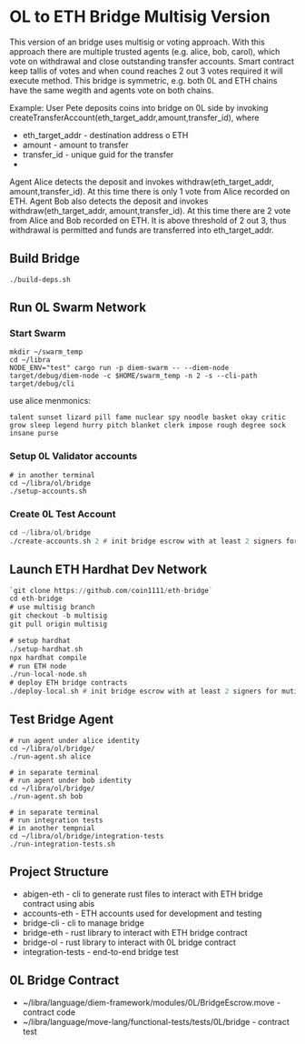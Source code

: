 # OL to ETH Bridge Multisig Version

This version of an bridge uses multisig or voting approach.
With this approach there are multiple trusted agents (e.g. alice, bob, carol),
which vote on withdrawal and close outstanding transfer accounts.
Smart contract keep tallis of votes and when cound reaches 
2 out 3 votes required it will execute method. This bridge is symmetric,
e.g. both 0L and ETH chains have the same wegith and agents vote on both chains.

Example:
User Pete deposits coins into bridge on 0L side by invoking
createTransferAccount(eth_target_addr,amount,transfer_id), where
- eth_target_addr - destination address o ETH
- amount - amount to transfer
- transfer_id - unique guid for the transfer
- 
Agent Alice detects the deposit and invokes withdraw(eth_target_addr, amount,transfer_id).
At this time there is only 1 vote from Alice recorded on ETH.
Agent Bob also detects the deposit and invokes withdraw(eth_target_addr, amount,transfer_id).
At this time there are  2 vote from Alice and Bob recorded on ETH. It is above threshold of 2 out 3, 
thus withdrawal is permitted and funds are transferred into eth_target_addr.

## Build Bridge
```
./build-deps.sh 
```

## Run 0L Swarm Network
### Start Swarm
```
mkdir ~/swarm_temp
cd ~/libra
NODE_ENV="test" cargo run -p diem-swarm -- --diem-node target/debug/diem-node -c $HOME/swarm_temp -n 2 -s --cli-path target/debug/cli
```

use alice menmonics:
```
talent sunset lizard pill fame nuclear spy noodle basket okay critic grow sleep legend hurry pitch blanket clerk impose rough degree sock insane purse
```

### Setup 0L Validator accounts
```
# in another terminal
cd ~/libra/ol/bridge
./setup-accounts.sh
```

### Create 0L Test Account
```asm
cd ~/libra/ol/bridge
./create-accounts.sh 2 # init bridge escrow with at least 2 signers for mutisig
```

## Launch ETH Hardhat Dev Network 
```asm
`git clone https://github.com/coin1111/eth-bridge`
cd eth-bridge
# use multisig branch
git checkout -b multisig
git pull origin multisig 

# setup hardhat
./setup-hardhat.sh
npx hardhat compile
# run ETH node
./run-local-node.sh
# deploy ETH bridge contracts
./deploy-local.sh # init bridge escrow with at least 2 signers for mutisig
```

## Test Bridge Agent
```
# run agent under alice identity
cd ~/libra/ol/bridge/
./run-agent.sh alice

# in separate terminal
# run agent under bob identity
cd ~/libra/ol/bridge/
./run-agent.sh bob

# in separate terminal
# run integration tests
# in another tempnial
cd ~/libra/ol/bridge/integration-tests
./run-integration-tests.sh
```

## Project Structure
* abigen-eth - cli to generate rust files to interact with ETH bridge contract using abis
* accounts-eth - ETH accounts used for development and testing
* bridge-cli - cli to manage bridge
* bridge-eth - rust library to interact with ETH bridge contract
* bridge-ol - rust library to interact with 0L bridge contract
* integration-tests - end-to-end bridge test

## 0L Bridge Contract
* ~/libra/language/diem-framework/modules/0L/BridgeEscrow.move - contract code
* ~/libra/language/move-lang/functional-tests/tests/0L/bridge - contract test

